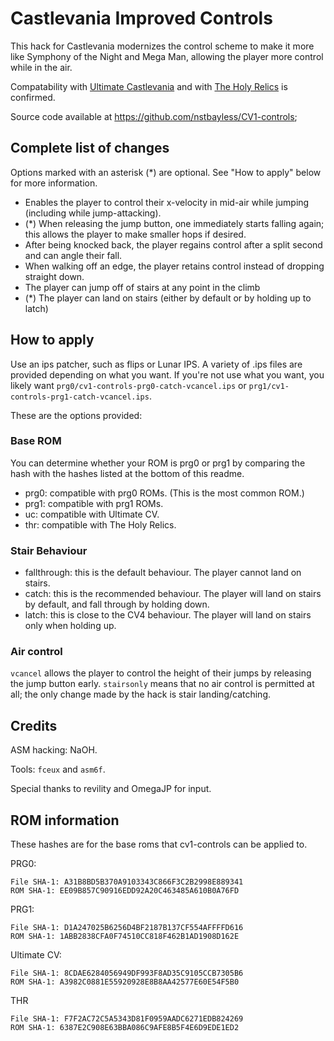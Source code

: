 # Castlevania Improved Controls

This hack for Castlevania modernizes the control scheme to make it more
like Symphony of the Night and Mega Man, allowing the player more
control while in the air.

Compatability with [Ultimate Castlevania](https://www.romhacking.net/hacks/3736/) and with [The Holy Relics](https://www.romhacking.net/hacks/3759/) is confirmed.

Source code available at https://github.com/nstbayless/CV1-controls; 

## Complete list of changes

Options marked with an asterisk (\*) are optional. See "How to apply" below for more information.

- Enables the player to control their x-velocity in mid-air while jumping (including while jump-attacking).
- (\*) When releasing the jump button, one immediately starts falling again; this allows the player to make smaller hops if desired.
- After being knocked back, the player regains control after a split second and can angle their fall.
- When walking off an edge, the player retains control instead of dropping straight down.
- The player can jump off of stairs at any point in the climb
- (\*) The player can land on stairs (either by default or by holding up to latch)

## How to apply

Use an ips patcher, such as flips or Lunar IPS. A variety of .ips files are provided depending on what you want.
If you're not use what you want, you likely want `prg0/cv1-controls-prg0-catch-vcancel.ips` or `prg1/cv1-controls-prg1-catch-vcancel.ips`.

These are the options provided:

### Base ROM

You can determine whether your ROM is prg0 or prg1 by comparing the hash with the hashes listed at the bottom of this readme.

- prg0: compatible with prg0 ROMs. (This is the most common ROM.)
- prg1: compatible with prg1 ROMs.
- uc: compatible with Ultimate CV.
- thr: compatible with The Holy Relics.

### Stair Behaviour

- fallthrough: this is the default behaviour. The player cannot land on stairs.
- catch: this is the recommended behaviour. The player will land on stairs by default, and fall through by holding down.
- latch: this is close to the CV4 behaviour. The player will land on stairs only when holding up.

### Air control

`vcancel` allows the player to control the height of their jumps by releasing the jump button early. `stairsonly` means that no air control is permitted at all; the only change made by the hack is stair landing/catching.

## Credits

ASM hacking: NaOH.

Tools: `fceux` and `asm6f`.

Special thanks to revility and OmegaJP for input.

## ROM information

These hashes are for the base roms that cv1-controls can be applied to.

PRG0:
```
File SHA-1: A31B8BD5B370A9103343C866F3C2B2998E889341
ROM SHA-1: EE09B857C90916EDD92A20C463485A610B0A76FD
```

PRG1:
```
File SHA-1: D1A247025B6256D4BF2187B137CF554AFFFFD616
ROM SHA-1: 1ABB2838CFA0F74510CC818F462B1AD1908D162E
```

Ultimate CV:
```
File SHA-1: 8CDAE6284056949DF993F8AD35C9105CCB7305B6
ROM SHA-1: A3982C0881E55920928E8B8AA42577E60E54F5B0
```

THR
```
File SHA-1: F7F2AC72C5A5343D81F0959AADC6271EDB824269
ROM SHA-1: 6387E2C908E63BBA086C9AFE8B5F4E6D9EDE1ED2
```